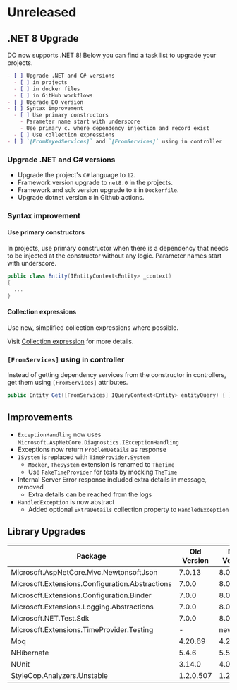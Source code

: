 # Unreleased

## .NET 8 Upgrade

DO now supports .NET 8! Below you can find a task list to upgrade your projects.

```markdown
- [ ] Upgrade .NET and C# versions
  - [ ] in projects
  - [ ] in docker files
  - [ ] in GitHub workflows
- [ ] Upgrade DO version
- [ ] Syntax improvement
  - [ ] Use primary constructors
    - Parameter name start with underscore
    - Use primary c. where dependency injection and record exist
  - [ ] Use collection expressions
- [ ] `[FromKeyedServices]` and `[FromServices]` using in controller
```

### Upgrade .NET and C# versions

- Upgrade the project's `C#` language to `12`.
- Framework version upgrade to `net8.0` in the projects.
- Framework and sdk version upgrade to `8` in `Dockerfile`.
- Upgrade dotnet version `8` in Github actions.

### Syntax improvement

#### Use primary constructors

In projects, use primary constructor when there is a dependency that needs to be
injected at the constructor without any logic. Parameter names start with
underscore.

```csharp
public class Entity(IEntityContext<Entity> _context)
{
  ...
}
```

#### Collection expressions

Use new, simplified collection expressions where possible.

Visit [Collection expression][] for more details.

### `[FromServices]` using in controller

Instead of getting dependency services from the constructor in controllers, get
them using `[FromServices]` attributes.

```csharp
public Entity Get([FromServices] IQueryContext<Entity> entityQuery) { }
```

## Improvements

- `ExceptionHandling` now uses
  `Microsoft.AspNetCore.Diagnostics.IExceptionHandling`
- Exceptions now return `ProblemDetails` as response
- `ISystem` is replaced with `TimeProvider.System`
  - `Mocker`, `TheSystem` extension is renamed to `TheTime`
  - Use `FakeTimeProvider` for tests by mocking `TheTime`
- Internal Server Error response included extra details in message, removed
  - Extra details can be reached from the logs
- `HandledException` is now abstract
  - Added optional `ExtraDetails` collection property to `HandledException`

## Library Upgrades

| Package                                         | Old Version | New Version |
| ----------------------------------------------- | ----------- | ----------- |
| Microsoft.AspNetCore.Mvc.NewtonsoftJson         | 7.0.13      | 8.0.0       |
| Microsoft.Extensions.Configuration.Abstractions | 7.0.0       | 8.0.0       |
| Microsoft.Extensions.Configuration.Binder       | 7.0.0       | 8.0.0       |
| Microsoft.Extensions.Logging.Abstractions       | 7.0.0       | 8.0.0       |
| Microsoft.NET.Test.Sdk                          | 7.0.0       | 8.0.0       |
| Microsoft.Extensions.TimeProvider.Testing       | -           | new*        |
| Moq                                             | 4.20.69     | 4.20.70     |
| NHibernate                                      | 5.4.6       | 5.5.0       |
| NUnit                                           | 3.14.0      | 4.0.1       |
| StyleCop.Analyzers.Unstable                     | 1.2.0.507   | 1.2.0.556   |

[Collection expression]: https://learn.microsoft.com/en-us/dotnet/csharp/language-reference/operators/collection-expressions
